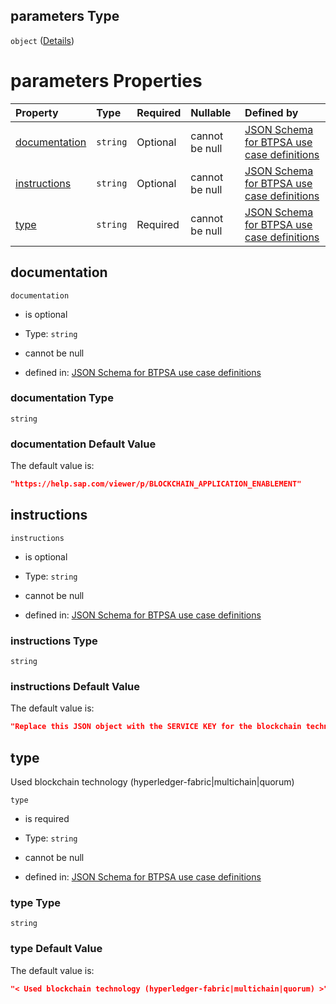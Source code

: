 ## parameters Type

`object` ([Details](btpsa-usecase-properties-services-items-allof-1-then-allof-12-then-allof-2-then-properties-parameters.md))

# parameters Properties

| Property                        | Type     | Required | Nullable       | Defined by                                                                                                                                                                                                                                                                                                    |
| :------------------------------ | :------- | :------- | :------------- | :------------------------------------------------------------------------------------------------------------------------------------------------------------------------------------------------------------------------------------------------------------------------------------------------------------ |
| [documentation](#documentation) | `string` | Optional | cannot be null | [JSON Schema for BTPSA use case definitions](btpsa-usecase-properties-services-items-allof-1-then-allof-12-then-allof-2-then-properties-parameters-properties-documentation.md "undefined#/properties/services/items/allOf/1/then/allOf/12/then/allOf/2/then/properties/parameters/properties/documentation") |
| [instructions](#instructions)   | `string` | Optional | cannot be null | [JSON Schema for BTPSA use case definitions](btpsa-usecase-properties-services-items-allof-1-then-allof-12-then-allof-2-then-properties-parameters-properties-instructions.md "undefined#/properties/services/items/allOf/1/then/allOf/12/then/allOf/2/then/properties/parameters/properties/instructions")   |
| [type](#type)                   | `string` | Required | cannot be null | [JSON Schema for BTPSA use case definitions](btpsa-usecase-properties-services-items-allof-1-then-allof-12-then-allof-2-then-properties-parameters-properties-type.md "undefined#/properties/services/items/allOf/1/then/allOf/12/then/allOf/2/then/properties/parameters/properties/type")                   |

## documentation



`documentation`

*   is optional

*   Type: `string`

*   cannot be null

*   defined in: [JSON Schema for BTPSA use case definitions](btpsa-usecase-properties-services-items-allof-1-then-allof-12-then-allof-2-then-properties-parameters-properties-documentation.md "undefined#/properties/services/items/allOf/1/then/allOf/12/then/allOf/2/then/properties/parameters/properties/documentation")

### documentation Type

`string`

### documentation Default Value

The default value is:

```json
"https://help.sap.com/viewer/p/BLOCKCHAIN_APPLICATION_ENABLEMENT"
```

## instructions



`instructions`

*   is optional

*   Type: `string`

*   cannot be null

*   defined in: [JSON Schema for BTPSA use case definitions](btpsa-usecase-properties-services-items-allof-1-then-allof-12-then-allof-2-then-properties-parameters-properties-instructions.md "undefined#/properties/services/items/allOf/1/then/allOf/12/then/allOf/2/then/properties/parameters/properties/instructions")

### instructions Type

`string`

### instructions Default Value

The default value is:

```json
"Replace this JSON object with the SERVICE KEY for the blockchain technology to which this service must bind."
```

## type

Used blockchain technology (hyperledger-fabric|multichain|quorum)

`type`

*   is required

*   Type: `string`

*   cannot be null

*   defined in: [JSON Schema for BTPSA use case definitions](btpsa-usecase-properties-services-items-allof-1-then-allof-12-then-allof-2-then-properties-parameters-properties-type.md "undefined#/properties/services/items/allOf/1/then/allOf/12/then/allOf/2/then/properties/parameters/properties/type")

### type Type

`string`

### type Default Value

The default value is:

```json
"< Used blockchain technology (hyperledger-fabric|multichain|quorum) >"
```
